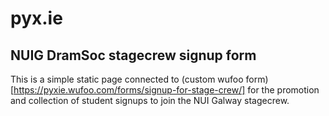 pyx.ie
======

## NUIG DramSoc stagecrew signup form

This is a simple static page connected to (custom wufoo form)[https://pyxie.wufoo.com/forms/signup-for-stage-crew/]  for the promotion and collection of student signups to join the NUI Galway stagecrew.
